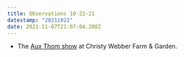 ```yaml
---
title: Observations 10-22-21
datestamp: "20211022"
date: 2021-11-07T21:07:04.208Z
---
```

- The [Aux Thom show](https://www.instagram.com/p/CVs4LZBrZ6S/) at Christy Webber Farm & Garden.